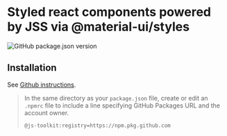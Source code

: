 # Styled react components powered by JSS via @material-ui/styles

![GitHub package.json version](https://img.shields.io/github/package-json/v/js-toolkit/styled-components)

## Installation

See [Github instructions](https://docs.github.com/en/packages/working-with-a-github-packages-registry/working-with-the-npm-registry#installing-a-package).

> In the same directory as your `package.json` file, create or edit an `.npmrc` file to include a line specifying GitHub Packages URL and the account owner.
>
> ```
> @js-toolkit:registry=https://npm.pkg.github.com
> ```
